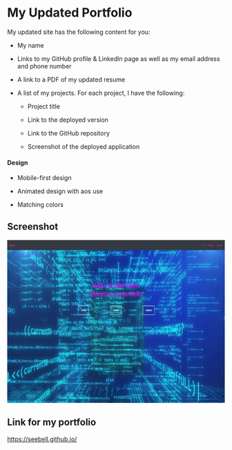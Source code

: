# My Updated Portfolio

My updated site has the following content for you:

* My name

* Links to my GitHub profile & LinkedIn page as well as my email address and phone number

* A link to a PDF of my updated resume

* A list of my projects. For each project, I have the following:

  * Project title

  * Link to the deployed version

  * Link to the GitHub repository

  * Screenshot of the deployed application


#### Design

* Mobile-first design

* Animated design with aos use

* Matching colors

## Screenshot

![](https://github.com/seebell/seebell.github.io/blob/master/assets/images/por.jpg)<br>

## Link for my portfolio

https://seebell.github.io/




